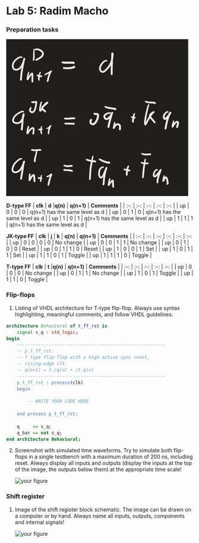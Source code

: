 # Lab 5: Radim Macho

### Preparation tasks

![your figure](equations.png)

**D-type FF**
| **clk** | **d** |**q(n)** | **q(n+1)** | **Comments** |
| :-: | :-: | :-: | :-: | :-: |
| up | 0 | 0 | 0 | q(n+1) has the same level as d |
| up | 0 | 1 | 0 | q(n+1) has the same level as d |
| up | 1 | 0 | 1 | q(n+1) has the same level as d |
| up | 1 | 1 | 1 | q(n+1) has the same level as d |

**JK-type FF**
| **clk** | **j** | **k** | **q(n)** | **q(n+1)** | **Comments** |
| :-: | :-: | :-: | :-: | :-: | :-: |
| up | 0 | 0 | 0 | 0 | No change |
| up | 0 | 0 | 1 | 1 | No change |
| up | 0 | 1 | 0 | 0 | Reset |
| up | 0 | 1 | 1 | 0 | Reset |
| up | 1 | 0 | 0 | 1 | Set |
| up | 1 | 0 | 1 | 1 | Set |
| up | 1 | 1 | 0 | 1 | Toggle |
| up | 1 | 1 | 1 | 0 | Toggle |

**T-type FF**
| **clk** | **t** |**q(n)** | **q(n+1)** | **Comments** |
| :-: | :-: | :-: | :-: | :-: |
| up | 0 | 0 | 0 | No change |
| up | 0 | 1 | 1 | No change |
| up | 1 | 0 | 1 | Toggle |
| up | 1 | 1 | 0 | Toggle |

### Flip-flops

1. Listing of VHDL architecture for T-type flip-flop. Always use syntax highlighting, meaningful comments, and follow VHDL guidelines:

```vhdl
architecture Behavioral of t_ff_rst is
    signal s_q : std_logic;
begin
    --------------------------------------------------------
    -- p_t_ff_rst:
    -- T type flip-flop with a high-active sync reset,
    -- rising-edge clk.
    -- q(n+1) = t./q(n) + /t.q(n)
    --------------------------------------------------------
    p_t_ff_rst : process(clk)
    begin

        -- WRITE YOUR CODE HERE

    end process p_t_ff_rst;

    q     <= s_q;
    q_bar <= not s_q;
end architecture Behavioral;
```

2. Screenshot with simulated time waveforms. Try to simulate both flip-flops in a single testbench with a maximum duration of 200 ns, including reset. Always display all inputs and outputs (display the inputs at the top of the image, the outputs below them) at the appropriate time scale!

   ![your figure]()

### Shift register

1. Image of the shift register block schematic. The image can be drawn on a computer or by hand. Always name all inputs, outputs, components and internal signals!

   ![your figure]()
